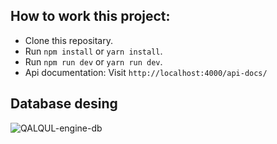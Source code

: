 ## How to work this project:

-   Clone this repositary.
-   Run `npm install` or `yarn install`.
-   Run `npm run dev` or `yarn run dev`.
-   Api documentation: Visit `http://localhost:4000/api-docs/`

## Database desing

![QALQUL-engine-db](https://user-images.githubusercontent.com/42303062/236537938-96cb5e0a-984d-4267-bc26-7a4b02810ee8.jpg)
